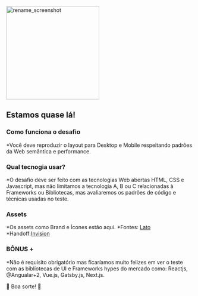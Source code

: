 <img width="250" alt="rename_screenshot" src="http://owli.com.br/wp-content/themes/thewriter/assets/images/logo-07.png">

## Estamos quase lá!

### Como funciona o desafio
*Você deve reproduzir o layout para Desktop e Mobile respeitando padrões da Web semântica e performance.

### Qual tecnogia usar?
*O desafio deve ser feito com as tecnologias Web abertas HTML, CSS e Javascript, mas não limitamos a tecnologia A, B ou C relacionadas à Frameworks ou Bibliotecas, mas avaliaremos os padrões de código e técnicas usadas no teste.

### Assets ###
*Os assets como Brand e Ícones estão aqui.
*Fontes: [Lato](https://fonts.google.com/specimen/Lato)
*Handoff:[Invision](https://invis.io/5KTYJ1EVUH4#/384330539_Home_Owli) 

### BÔNUS + ###
*Não é requisito obrigatório mas ficaríamos muito felizes em ver o teste com as bibliotecas de UI e Frameworks hypes do mercado como: Reactjs, @Angualar+2, Vue.js, Gatsby.js, Next.js.

:rocket: Boa sorte! :rocket:
